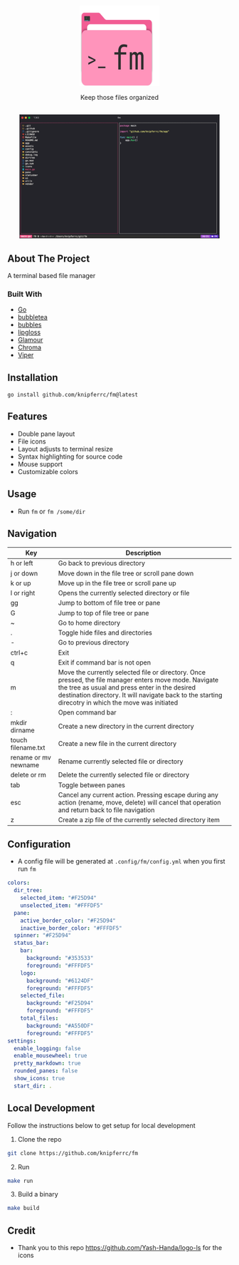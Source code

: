 <p align="center">
  <img src="./assets/logo.svg" height="180" width="180" />
  <p align="center">
    Keep those files organized
  </p>
</p>

<p align="center" style="margin-top: 30px; margin-bottom: 20px;">
  <img src="./assets/screenshot.png" width="450" title="hover text">
</p>

## About The Project

A terminal based file manager

### Built With

- [Go](https://golang.org/)
- [bubbletea](https://github.com/charmbracelet/bubbletea)
- [bubbles](https://github.com/charmbracelet/bubbles)
- [lipgloss](https://github.com/charmbracelet/lipgloss)
- [Glamour](https://github.com/charmbracelet/glamour)
- [Chroma](https://github.com/alecthomas/chroma)
- [Viper](https://github.com/spf13/viper)

## Installation

```
go install github.com/knipferrc/fm@latest
```

## Features

- Double pane layout
- File icons
- Layout adjusts to terminal resize
- Syntax highlighting for source code
- Mouse support
- Customizable colors

## Usage

- Run `fm` or `fm /some/dir`

## Navigation

| Key                  | Description                                                                                                                                                                                                                                                      |
| -------------------- | ---------------------------------------------------------------------------------------------------------------------------------------------------------------------------------------------------------------------------------------------------------------- |
| h or left            | Go back to previous directory                                                                                                                                                                                                                                    |
| j or down            | Move down in the file tree or scroll pane down                                                                                                                                                                                                                   |
| k or up              | Move up in the file tree or scroll pane up                                                                                                                                                                                                                       |
| l or right           | Opens the currently selected directory or file                                                                                                                                                                                                                   |
| gg                   | Jump to bottom of file tree or pane                                                                                                                                                                                                                              |
| G                    | Jump to top of file tree or pane                                                                                                                                                                                                                                 |
| ~                    | Go to home directory                                                                                                                                                                                                                                             |
| .                    | Toggle hide files and directories                                                                                                                                                                                                                                |
| -                    | Go to previous directory                                                                                                                                                                                                                                         |
| ctrl+c               | Exit                                                                                                                                                                                                                                                             |
| q                    | Exit if command bar is not open                                                                                                                                                                                                                                  |
| m                    | Move the currently selected file or directory. Once pressed, the file manager enters move mode. Navigate the tree as usual and press enter in the desired destination directory. It will navigate back to the starting direcotry in which the move was initiated |
| :                    | Open command bar                                                                                                                                                                                                                                                 |
| mkdir dirname        | Create a new directory in the current directory                                                                                                                                                                                                                  |
| touch filename.txt   | Create a new file in the current directory                                                                                                                                                                                                                       |
| rename or mv newname | Rename currently selected file or directory                                                                                                                                                                                                                      |
| delete or rm         | Delete the currently selected file or directory                                                                                                                                                                                                                  |
| tab                  | Toggle between panes                                                                                                                                                                                                                                             |
| esc                  | Cancel any current action. Pressing escape during any action (rename, move, delete) will cancel that operation and return back to file navigation                                                                                                                |
| z                    | Create a zip file of the currently selected directory item                                                                                                                                                                                                       |

## Configuration

- A config file will be generated at `.config/fm/config.yml` when you first run `fm`

```yml
colors:
  dir_tree:
    selected_item: "#F25D94"
    unselected_item: "#FFFDF5"
  pane:
    active_border_color: "#F25D94"
    inactive_border_color: "#FFFDF5"
  spinner: "#F25D94"
  status_bar:
    bar:
      background: "#353533"
      foreground: "#FFFDF5"
    logo:
      background: "#6124DF"
      foreground: "#FFFDF5"
    selected_file:
      background: "#F25D94"
      foreground: "#FFFDF5"
    total_files:
      background: "#A550DF"
      foreground: "#FFFDF5"
settings:
  enable_logging: false
  enable_mousewheel: true
  pretty_markdown: true
  rounded_panes: false
  show_icons: true
  start_dir: .
```

## Local Development

Follow the instructions below to get setup for local development

1. Clone the repo

```sh
git clone https://github.com/knipferrc/fm
```

2. Run

```sh
make run
```

3. Build a binary

```sh
make build
```

## Credit

- Thank you to this repo https://github.com/Yash-Handa/logo-ls for the icons
